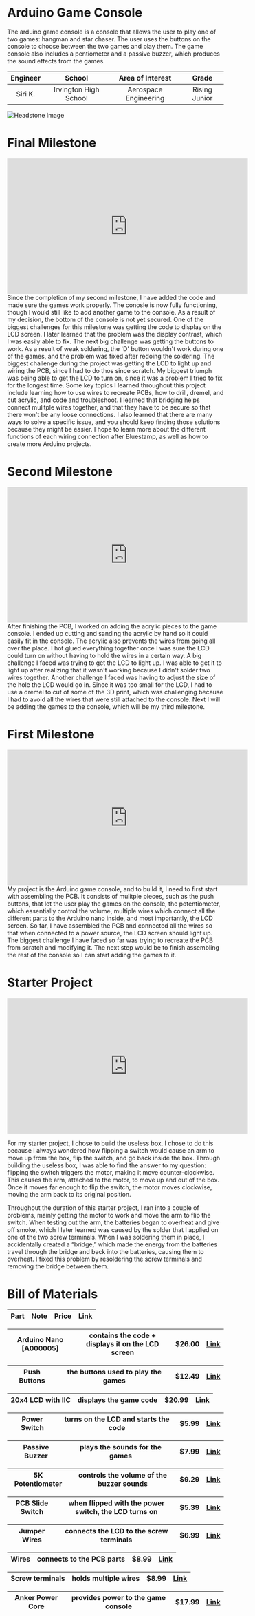 # Arduino Game Console
The arduino game console is a console that allows the user to play one of two games: hangman and star chaser. The user uses the buttons on the console to choose between the two games and play them. The game console also includes a pentiometer and a passive buzzer, which produces the sound effects from the games. 

<!-- Replace this text with a brief description (2-3 sentences) of your project. This description should draw the reader in and make them interested in what you’ve built. You can include what the biggest challenges, takeaways, and triumphs from completing the project were. As you complete your portfolio, remember your audience is less familiar than you are with all that your project entails! FIX BIO FORMATTING -->

| **Engineer** | **School** | **Area of Interest** | **Grade** |
|:--:|:--:|:--:|:--:|
| Siri K.| Irvington High School | Aerospace Engineering | Rising Junior


![Headstone Image](logo.svg)
  
# Final Milestone
<iframe width="560" height="315" src="https://www.youtube.com/embed/7_M6H3smQ3E" title="YouTube video player" frameborder="0" allow="accelerometer; autoplay; clipboard-write; encrypted-media; gyroscope; picture-in-picture; web-share" allowfullscreen></iframe>
  Since the completion of my second milestone, I have added the code and made sure the games work properly. The conosle is now fully functioning, though I would still like to add another game to the console. As a result of my decision, the bottom of the console is not yet secured.
  One of the biggest challenges for this milestone was getting the code to display on the LCD screen. I later learned that the problem was the display contrast, which I was easily able to fix. The next big challenge was getting the buttons to work. As a result of weak soldering, the 'D' button wouldn't work during one of the games, and the problem was fixed after redoing the soldering. The biggest challenge during the project was getting the LCD to light up and wiring the PCB, since I had to do thos since scratch. My biggest triumph was being able to get the LCD to turn on, since it was a problem I tried to fix for the longest time.
  Some key topics I learned throughout this project include learning how to use wires to recreate PCBs, how to drill, dremel, and cut acrylic, and code and troubleshoot. I learned that bridging helps connect mulitple wires together, and that they have to be secure so that there won't be any loose connections. I also learned that there are many ways to solve a specific issue, and you should keep finding those solutions because they might be easier. I hope to learn more about the different functions of each wiring connection after Bluestamp, as well as how to create more Arduino projects. 

# Second Milestone
<iframe width="560" height="315" src="https://www.youtube.com/embed/yEASH0IJAb4" title="YouTube video player" frameborder="0" allow="accelerometer; autoplay; clipboard-write; encrypted-media; gyroscope; picture-in-picture; web-share" allowfullscreen></iframe>
  After finishing the PCB, I worked on adding the acrylic pieces to the game console. I ended up cutting and sanding the acrylic by hand so it could easily fit in the console. The acrylic also prevents the wires from going all over the place. I hot glued everything together once I was sure the LCD could turn on without having to hold the wires in a certain way. A big challenge I faced was trying to get the LCD to light up. I was able to get it to light up after realizing that it wasn't working because I didn't solder two wires together. Another challenge I faced was having to adjust the size of the hole the LCD would go in. Since it was too small for the LCD, I had to use a dremel to cut of some of the 3D print, which was challenging because I had to avoid all the wires that were still attached to the console. Next I will be adding the games to the console, which will be my third milestone. 

# First Milestone
<iframe width="560" height="315" src="https://www.youtube.com/embed/J0KFbBLnFsk" title="YouTube video player" frameborder="0" allow="accelerometer; autoplay; clipboard-write; encrypted-media; gyroscope; picture-in-picture; web-share" allowfullscreen></iframe>
  My project is the Arduino game console, and to build it, I need to first start with assembling the PCB. It consists of mulitple pieces, such as the push buttons, that let the user play the games on the console, the potentiometer, which essentially control the volume, multiple wires which connect all the different parts to the Arduino nano inside, and most importantly, the LCD screen. So far, I have assembled the PCB and connected all the wires so that when connected to a power source, the LCD screen should light up. The biggest challenge I have faced so far was trying to recreate the PCB from scratch and modifying it. The next step would be to finish assembling the rest of the console so I can start adding the games to it.

# Starter Project
<iframe width="560" height="315" src="https://www.youtube.com/embed/60VA6kidIu0" title="YouTube video player" frameborder="0" allow="accelerometer; autoplay; clipboard-write; encrypted-media; gyroscope; picture-in-picture; web-share" allowfullscreen></iframe>

  For my starter project, I chose to build the useless box. I chose to do this because I always wondered how flipping a switch would cause an arm to move up from the box, flip the switch, and go back inside the box. Through building the useless box, I was able to find the answer to my question: flipping the switch triggers the motor, making it move counter-clockwise. This causes the arm, attached to the motor, to move up and out of the box. Once it moves far enough to flip the switch, the motor moves clockwise, moving the arm back to its original position. 

  Throughout the duration of this starter project, I ran into a couple of problems, mainly getting the motor to work and move the arm to flip the switch. When testing out the arm, the batteries began to overheat and give off smoke, which I later learned was caused by the solder that I applied on one of the two screw terminals. When I was soldering them in place, I accidentally created a “bridge,” which made the energy from the batteries travel through the bridge and back into the batteries, causing them to overheat. I fixed this problem by resoldering the screw terminals and removing the bridge between them.



<!-- # Schematics 

# Code

```c++
void setup() {
  // put your setup code here, to run once:
  Serial.begin(9600);
  Serial.println("Hello World!");
}

void loop() {
  // put your main code here, to run repeatedly:

}
``` -->

# Bill of Materials

| **Part** | **Note** | **Price** | **Link** |
|:--:|:--:|:--:|:--:|

| Arduino Nano [A000005]| contains the code + displays it on the LCD screen | $26.00 | <a href="https://www.amazon.com/Arduino-A000005-ARDUINO-Nano/dp/B0097AU5OU/ref=sr_1_15?keywords=arduino+nano&qid=1689619724&sprefix=ardui%2Caps%2C312&sr=8-15"> Link </a>|
|:--:|:--:|:--:|:--:|

| Push Buttons | the buttons used to play the games | $12.49 | <a href="https://www.amazon.com/dp/B09BKXT1J1/ref=redir_mobile_desktop?_encoding=UTF8&aaxitk=e5ba732c2d3ca4c21552ac330b3c7721&content-id=amzn1.sym.43de8b42-cb89-4910-88e0-25fae4edd09e%3Aamzn1.sym.43de8b42-cb89-4910-88e0-25fae4edd09e&hsa_cr_id=8823072600001&pd_rd_plhdr=t&pd_rd_r=b0be636c-167c-4005-8e93-7c5ca7bdcd33&pd_rd_w=EZTWJ&pd_rd_wg=7vyMv&qid=1689619885&ref_=sbx_be_s_sparkle_lsi4d_asin_0_img&sr=1-1-5aa29f2a-1490-4ae2-848e-815fb6406bcf"> Link </a> |
|:--:|:--:|:--:|:--:|

| 20x4 LCD with IIC | displays the game code | $20.99 | <a href="https://www.amazon.com/Backlight-Module-Shield-Character-R3，Yellow-Green/dp/B09L15ZRDB/ref=sr_1_23_sspa?crid=1X766E6X1OC1U&keywords=20x4+lcd+green&qid=1689619992&s=industrial&sprefix=20x4+lcd+green%2Cindustrial%2C225&sr=1-23-spons&sp_csd=d2lkZ2V0TmFtZT1zcF9idGY&psc=1"> Link </a> |
|:--:|:--:|:--:|:--:|

| Power Switch | turns on the LCD and starts the code | $5.99 | <a href="https://www.amazon.com/5Pcs-Rocker-Switch-Position-QTEATAK/dp/B07Y1GDRQG/ref=sr_1_31_sspa?crid=3IIKEQV8TQU6A&keywords=power%2Bswitch&qid=1689620179&s=industrial&sprefix=power%2Bswitch%2Cindustrial%2C172&sr=1-31-spons&sp_csd=d2lkZ2V0TmFtZT1zcF9idGY&th=1"> Link </a> |
|:--:|:--:|:--:|:--:|

| Passive Buzzer | plays the sounds for the games | $7.99 | <a href="https://www.amazon.com/Gikfun-Terminals-Passive-Electronic-Arduino/dp/B01GJLE5BS/ref=sr_1_1_sspa?crid=10R1ME2HY8TNB&keywords=passive+buzzer&qid=1689620324&s=industrial&sprefix=passive+buzze%2Cindustrial%2C163&sr=1-1-spons&sp_csd=d2lkZ2V0TmFtZT1zcF9hdGY&psc=1"> Link </a> |
|:--:|:--:|:--:|:--:|

| 5K Potentiometer | controls the volume of the buzzer sounds | $9.29 | <a href="https://www.amazon.com/HiLetgo-Single-Joint-Potentiometer-Variable-Resistors/dp/B00N1ZIXKA/ref=sr_1_1_sspa?crid=2NR1CC9X47527&keywords=5k+potentiometer&qid=1689620479&s=industrial&sprefix=5k+potentiometer%2Cindustrial%2C203&sr=1-1-spons&sp_csd=d2lkZ2V0TmFtZT1zcF9hdGY&psc=1"> Link </a> |
|:--:|:--:|:--:|:--:|

| PCB Slide Switch | when flipped with the power switch, the LCD turns on | $5.39 | <a href="https://www.amazon.com/HiLetgo-SS-12D00-Toggle-Switch-Vertical/dp/B07RTJDW27/ref=sr_1_1_sspa?crid=L9I00AUUZ6FI&keywords=pcb+slide+switch&qid=1689704060&sprefix=pcb+slide+switch%2Caps%2C209&sr=8-1-spons&sp_csd=d2lkZ2V0TmFtZT1zcF9hdGY&psc=1"> Link </a> |
|:--:|:--:|:--:|:--:|

| Jumper Wires | connects the LCD to the screw terminals | $6.99 | <a href="https://www.amazon.com/EDGELEC-Breadboard-Optional-Assorted-Multicolored/dp/B07GD2BWPY/ref=sr_1_1_sspa?crid=2QFB4HN24N83&keywords=jumper%2Bwires&qid=1689704142&sprefix=jumper%2Bwires%2Caps%2C177&sr=8-1-spons&sp_csd=d2lkZ2V0TmFtZT1zcF9hdGY&th=1"> Link </a> |
|:--:|:--:|:--:|:--:|

| Wires | connects to the PCB parts | $8.99 | <a href="https://www.amazon.com/Fermerry-Silicone-Electrical-Cables-Stranded/dp/B089D2B6T6/ref=sr_1_1_sspa?crid=1REQ7JJZ2YCNK&keywords=wires&qid=1689704239&sprefix=wires%2Caps%2C222&sr=8-1-spons&sp_csd=d2lkZ2V0TmFtZT1zcF9hdGY&psc=1"> Link </a> |
|:--:|:--:|:--:|:--:|

| Screw terminals | holds multiple wires | $8.99 | <a href="https://www.amazon.com/Tnisesm-0-2inch-Terminal-Connector-Spliced/dp/B088LSS14J/ref=sxin_16_pa_sp_search_thematic_sspa?content-id=amzn1.sym.1c86ab1a-a73c-4131-85f1-15bd92ae152d%3Aamzn1.sym.1c86ab1a-a73c-4131-85f1-15bd92ae152d&crid=2WFAVKKDE9HRQ&cv_ct_cx=screw+terminal&keywords=screw+terminal&pd_rd_i=B088LSS14J&pd_rd_r=3bfba2d0-d147-454b-903e-613e748f20cb&pd_rd_w=XdRQl&pd_rd_wg=7mtsr&pf_rd_p=1c86ab1a-a73c-4131-85f1-15bd92ae152d&pf_rd_r=X3RS20J0PQWFG8DW3T8S&qid=1689704357&sbo=RZvfv%2F%2FHxDF%2BO5021pAnSA%3D%3D&sprefix=screw+t%2Caps%2C175&sr=1-2-364cf978-ce2a-480a-9bb0-bdb96faa0f61-spons&sp_csd=d2lkZ2V0TmFtZT1zcF9zZWFyY2hfdGhlbWF0aWM&psc=1"> Link </a> |
|:--:|:--:|:--:|:--:|

| Anker Power Core | provides power to the game console | $17.99 | <a href="https://www.amazon.com/Anker-PowerCore-Ultra-Compact-High-Speed-Technology/dp/B01CU1EC6Y/ref=sr_1_5?keywords=anker+power+core&qid=1689704440&sr=8-5"> Link </a> |
|:--:|:--:|:--:|:--:|


<!-- # Other Resources/Examples
One of the best parts about Github is that you can view how other people set up their own work. Here are some past BSE portfolios that are awesome examples. You can view how they set up their portfolio, and you can view their index.md files to understand how they implemented different portfolio components.
- [Example 1](https://trashytuber.github.io/YimingJiaBlueStamp/)
- [Example 2](https://sviatil0.github.io/Sviatoslav_BSE/)
- [Example 3](https://arneshkumar.github.io/arneshbluestamp/)

To watch the BSE tutorial on how to create a portfolio, click here. -->
